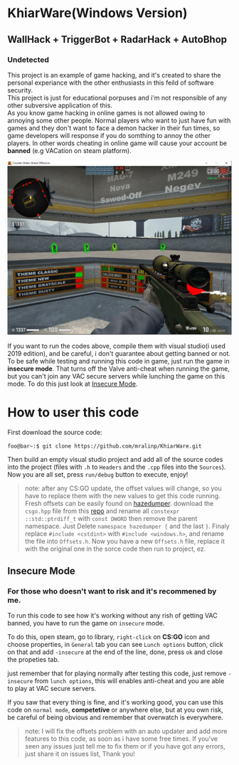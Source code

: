 # KhiarWare(Windows Version)
## WallHack + TriggerBot + RadarHack + AutoBhop
### Undetected
This project is an example of game hacking, and it's created to share the personal experiance with the other enthusiasts in this feild of software security.<br/>
This project is just for educational porpuses and i'm not responsible of any other subversive application of this.<br/>
As you know game hacking in online games is not allowed owing to annoying some other people. Normal players who want to just have fun with games and they don't want to face a demon hacker in their fun times, so game developers will response if you do somthing to annoy the other players. In other words cheating in online game will cause your account be **banned** (e.g VACation on steam platform).<br/>

![menu image](demo.png)


If you want to run the codes above, compile them with visual studio(i used 2019 edition), and be careful, i don't guarantee about getting banned or not. To be safe while testing and running this code in game, just run the game in **insecure mode**. That turns off the Valve anti-cheat when running the game, but you can't join any VAC secure servers while lunching the game on this mode. To do this just look at [Insecure Mode](#insecure-mode).

# How to user this code

First download the source code:
```console
foo@bar~:$ git clone https://github.com/mralinp/KhiarWare.git  
```

Then build an empty visual studio project and add all of the source codes into the project (files with `.h` to `Headers` and the `.cpp` files into the `Sources`). Now you are all set, press `run/debug` button to execute, enjoy!

> note: after any CS:GO update, the offset values will change, so you have to replace them with the new values to get this code running. Fresh offsets can be easily found on [hazedumper](https://github.com/frk1/hazedumper). download the `csgo.hpp` file from this [repo](https://github.com/frk1/hazedumper) and rename all `constexpr ::std::ptrdiff_t` with `const DWORD` then remove the parent namespace. Just Delete `namespace hazedumper {` and the last `}`. Finaly replace `#include <cstdint>` with `#include <windows.h>`, and rename the file into `Offsets.h`. Now you have a new `Offsets.h` file, replace it with the original one in the sorce code then run to project, ez.

## Insecure Mode
### For those who doesn't want to risk and it's recommened by me.
To run this code to see how it's working without any rish of getting VAC banned, you have to run the game on `insecure` mode. 

To do this, open steam, go to library, `right-click` on **CS:GO** icon and choose properties, in  `General` tab you can see `Lunch options` button, click on that and add `-insecure` at the end of the line, done, press `ok` and close the propeties tab.

just remember that for playing normally after testing this code, just remove `-insecure` from `lunch options`, this will enables anti-cheat and you are able to play at VAC secure servers.

If you saw that every thing is fine, and it's working good, you can use this code on `normal mode`, **competetive** or anywhere else, but at you own risk, be careful of being obvious and remember that overwatch is everywhere.

> note: I will fix the offsets problem with an auto updater and add more features to this code, as soon as i have some free times. If you've seen any issues just tell me to fix them or if you have got any errors, just share it on issues list, Thank you!
